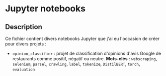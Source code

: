 # Jupyter notebooks

## Description
Ce fichier contient divers notebooks Jupyter que j'ai eu l'occasion de créer pour divers projets : 
- `opinion_classifier` : projet de classification d'opinions d'avis Google de restaurants comme positif, négatif ou neutre. **Mots-clés** : `webscraping`, `selenium`, `parsel`, `crawling`, `label`, `tokenize`, `DistilBERT`, `torch`, `evaluation`
